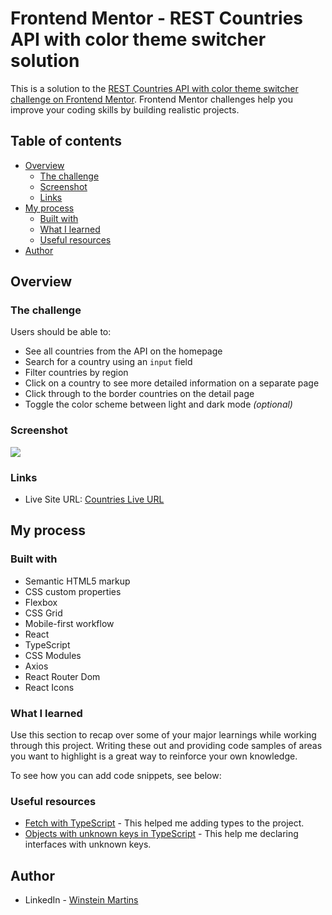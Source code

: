 # Frontend Mentor - REST Countries API with color theme switcher solution

This is a solution to the [REST Countries API with color theme switcher challenge on Frontend Mentor](https://www.frontendmentor.io/challenges/rest-countries-api-with-color-theme-switcher-5cacc469fec04111f7b848ca). Frontend Mentor challenges help you improve your coding skills by building realistic projects.

## Table of contents

- [Overview](#overview)
  - [The challenge](#the-challenge)
  - [Screenshot](#screenshot)
  - [Links](#links)
- [My process](#my-process)
  - [Built with](#built-with)
  - [What I learned](#what-i-learned)
  - [Useful resources](#useful-resources)
- [Author](#author)

## Overview

### The challenge

Users should be able to:

- See all countries from the API on the homepage
- Search for a country using an `input` field
- Filter countries by region
- Click on a country to see more detailed information on a separate page
- Click through to the border countries on the detail page
- Toggle the color scheme between light and dark mode _(optional)_

### Screenshot

![](./screenshot.jpg)

### Links

- Live Site URL: [Countries Live URL](https://countries-chi-coral.vercel.app/)

## My process

### Built with

- Semantic HTML5 markup
- CSS custom properties
- Flexbox
- CSS Grid
- Mobile-first workflow
- React
- TypeScript
- CSS Modules
- Axios
- React Router Dom
- React Icons

### What I learned

Use this section to recap over some of your major learnings while working through this project. Writing these out and providing code samples of areas you want to highlight is a great way to reinforce your own knowledge.

To see how you can add code snippets, see below:

### Useful resources

- [Fetch with TypeScript](https://www.newline.co/@bespoyasov/how-to-use-fetch-with-typescript--a81ac257) - This helped me adding types to the project.
- [Objects with unknown keys in TypeScript](https://www.becomebetterprogrammer.com/typescript-objects-with-unknown-keys-and-known-values/) - This help me declaring interfaces with unknown keys.

## Author

- LinkedIn - [Winstein Martins](https://www.linkedin.com/in/winstein-martins/)

